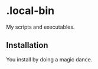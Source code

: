 .local-bin
==========

My scripts and executables.


## Installation

You install by doing a magic dance.
